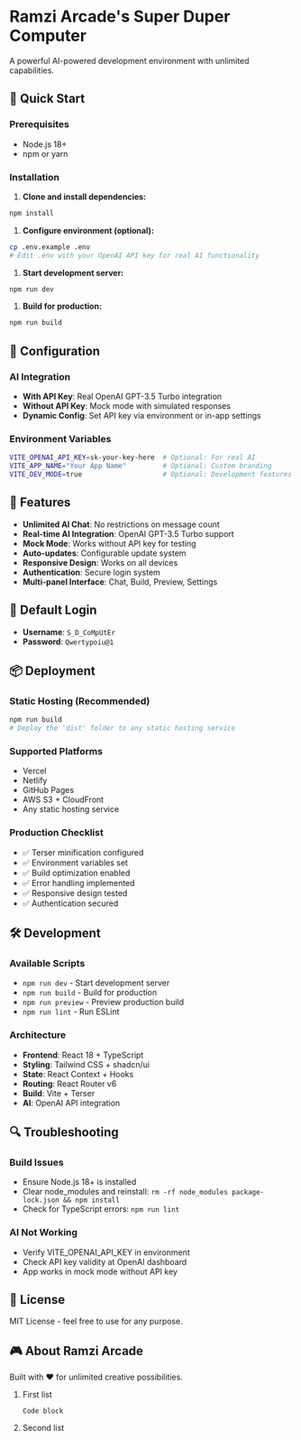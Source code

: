 # Ramzi Arcade's Super Duper Computer

A powerful AI-powered development environment with unlimited capabilities.

## 🚀 Quick Start

### Prerequisites

- Node.js 18+
- npm or yarn

### Installation

1. **Clone and install dependencies:**

```bash
npm install
```

1. **Configure environment (optional):**

```bash
cp .env.example .env
# Edit .env with your OpenAI API key for real AI functionality
```

1. **Start development server:**

```bash
npm run dev
```

1. **Build for production:**

```bash
npm run build
```

## 🔧 Configuration

### AI Integration

- **With API Key**: Real OpenAI GPT-3.5 Turbo integration
- **Without API Key**: Mock mode with simulated responses
- **Dynamic Config**: Set API key via environment or in-app settings

### Environment Variables

```bash
VITE_OPENAI_API_KEY=sk-your-key-here  # Optional: For real AI
VITE_APP_NAME="Your App Name"         # Optional: Custom branding
VITE_DEV_MODE=true                    # Optional: Development features
```

## 🎯 Features

- **Unlimited AI Chat**: No restrictions on message count
- **Real-time AI Integration**: OpenAI GPT-3.5 Turbo support
- **Mock Mode**: Works without API key for testing
- **Auto-updates**: Configurable update system
- **Responsive Design**: Works on all devices
- **Authentication**: Secure login system
- **Multi-panel Interface**: Chat, Build, Preview, Settings

## 🔐 Default Login

- **Username**: `S_D_CoMpUtEr`
- **Password**: `Qwertypoiu@1`

## 📦 Deployment

### Static Hosting (Recommended)

```bash
npm run build
# Deploy the 'dist' folder to any static hosting service
```

### Supported Platforms

- Vercel
- Netlify
- GitHub Pages
- AWS S3 + CloudFront
- Any static hosting service

### Production Checklist

- ✅ Terser minification configured
- ✅ Environment variables set
- ✅ Build optimization enabled
- ✅ Error handling implemented
- ✅ Responsive design tested
- ✅ Authentication secured

## 🛠️ Development

### Available Scripts

- `npm run dev` - Start development server
- `npm run build` - Build for production
- `npm run preview` - Preview production build
- `npm run lint` - Run ESLint

### Architecture

- **Frontend**: React 18 + TypeScript
- **Styling**: Tailwind CSS + shadcn/ui
- **State**: React Context + Hooks
- **Routing**: React Router v6
- **Build**: Vite + Terser
- **AI**: OpenAI API integration

## 🔍 Troubleshooting

### Build Issues

- Ensure Node.js 18+ is installed
- Clear node_modules and reinstall: `rm -rf node_modules package-lock.json && npm install`
- Check for TypeScript errors: `npm run lint`

### AI Not Working

- Verify VITE_OPENAI_API_KEY in environment
- Check API key validity at OpenAI dashboard
- App works in mock mode without API key

## 📄 License

MIT License - feel free to use for any purpose.

## 🎮 About Ramzi Arcade

Built with ❤️ for unlimited creative possibilities.

1. First list

    ```text
    Code block
    ```

2. Second list
